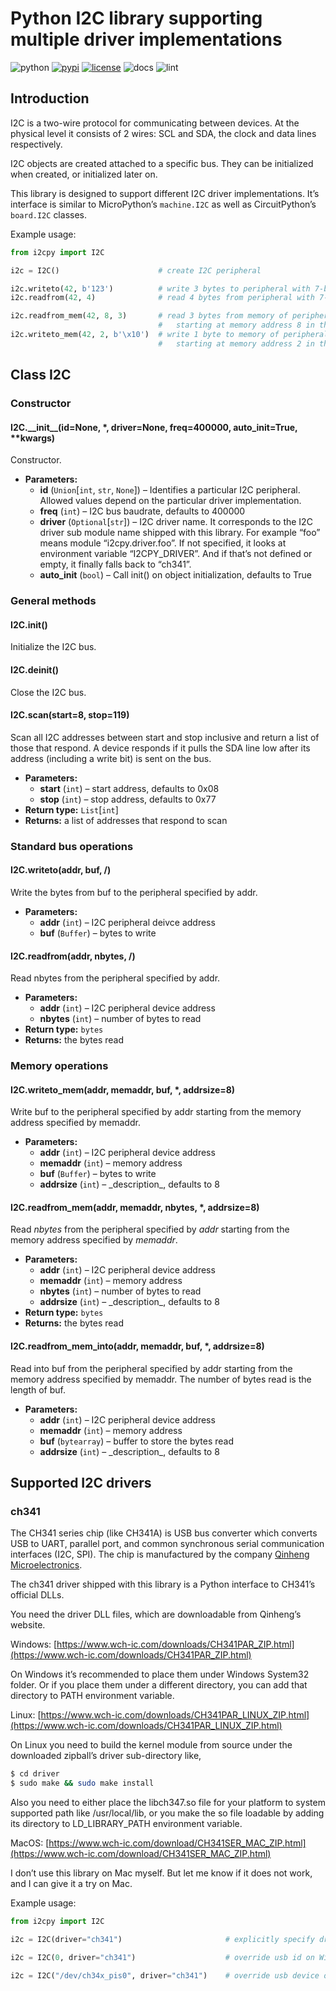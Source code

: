 # Python I2C library supporting multiple driver implementations

<div>
   <img src="https://img.shields.io/badge/python-3.7+-blue.svg" alt="python"/>
   <a href="https://pypi.org/project/i2cpy/"><img src="https://img.shields.io/pypi/v/i2cpy.svg" alt="pypi"/></a>
   <a href="https://github.com/iynehz/i2cpy/blob/main/LICENSE"><img src="https://img.shields.io/badge/license-MIT-green" alt="license"/></a>
   <img src="https://readthedocs.org/projects/i2cpy/badge/?version=latest" alt="docs"/>
   <img src="https://github.com/iynehz/i2cpy/actions/workflows/lint.yml/badge.svg" alt="lint"/>
</div>

## Introduction

I2C is a two-wire protocol for communicating between devices. At the
physical level it consists of 2 wires: SCL and SDA, the clock and data lines
respectively.

I2C objects are created attached to a specific bus. They can be initialized
when created, or initialized later on.

This library is designed to support different I2C driver implementations.
It’s interface is similar to MicroPython’s `machine.I2C` as well as CircuitPython’s
`board.I2C` classes.

Example usage:

```python
from i2cpy import I2C

i2c = I2C()                      # create I2C peripheral

i2c.writeto(42, b'123')          # write 3 bytes to peripheral with 7-bit address 42
i2c.readfrom(42, 4)              # read 4 bytes from peripheral with 7-bit address 42

i2c.readfrom_mem(42, 8, 3)       # read 3 bytes from memory of peripheral 42,
                                 #   starting at memory address 8 in the peripheral
i2c.writeto_mem(42, 2, b'\x10')  # write 1 byte to memory of peripheral 42,
                                 #   starting at memory address 2 in the peripheral
```

## Class I2C

### Constructor

#### I2C.\_\_init_\_(id=None, \*, driver=None, freq=400000, auto_init=True, \*\*kwargs)

Constructor.

* **Parameters:**
  * **id** (`Union`[`int`, `str`, `None`]) – Identifies a particular I2C peripheral. Allowed values depend
    on the particular driver implementation.
  * **freq** (`int`) – I2C bus baudrate, defaults to 400000
  * **driver** (`Optional`[`str`]) – I2C driver name. It corresponds to the I2C driver sub
    module name shipped with this library. For example “foo” means module
    “i2cpy.driver.foo”.
    If not specified, it looks at environment variable “I2CPY_DRIVER”.
    And if that’s not defined or empty, it finally falls back to “ch341”.
  * **auto_init** (`bool`) – Call init() on object initialization, defaults to True

### General methods

#### I2C.init()

Initialize the I2C bus.

#### I2C.deinit()

Close the I2C bus.

#### I2C.scan(start=8, stop=119)

Scan all I2C addresses between start and stop inclusive
and return a list of those that respond.
A device responds if it pulls the SDA line low after its address
(including a write bit) is sent on the bus.

* **Parameters:**
  * **start** (`int`) – start address, defaults to 0x08
  * **stop** (`int`) – stop address, defaults to 0x77
* **Return type:**
  `List`[`int`]
* **Returns:**
  a list of addresses that respond to scan

### Standard bus operations

#### I2C.writeto(addr, buf, /)

Write the bytes from buf to the peripheral specified by addr.

* **Parameters:**
  * **addr** (`int`) – I2C peripheral deivce address
  * **buf** (`Buffer`) – bytes to write

#### I2C.readfrom(addr, nbytes, /)

Read nbytes from the peripheral specified by addr.

* **Parameters:**
  * **addr** (`int`) – I2C peripheral device address
  * **nbytes** (`int`) – number of bytes to read
* **Return type:**
  `bytes`
* **Returns:**
  the bytes read

### Memory operations

#### I2C.writeto_mem(addr, memaddr, buf, \*, addrsize=8)

Write buf to the peripheral specified by addr starting from the
memory address specified by memaddr.

* **Parameters:**
  * **addr** (`int`) – I2C peripheral device address
  * **memaddr** (`int`) – memory address
  * **buf** (`Buffer`) – bytes to write
  * **addrsize** (`int`) – \_description_, defaults to 8

#### I2C.readfrom_mem(addr, memaddr, nbytes, \*, addrsize=8)

Read *nbytes* from the peripheral specified by *addr* starting from
the memory address specified by *memaddr*.

* **Parameters:**
  * **addr** (`int`) – I2C peripheral device address
  * **memaddr** (`int`) – memory address
  * **nbytes** (`int`) – number of bytes to read
  * **addrsize** (`int`) – \_description_, defaults to 8
* **Return type:**
  `bytes`
* **Returns:**
  the bytes read

#### I2C.readfrom_mem_into(addr, memaddr, buf, \*, addrsize=8)

Read into buf from the peripheral specified by addr starting from the
memory address specified by memaddr. The number of bytes read is the
length of buf.

* **Parameters:**
  * **addr** (`int`) – I2C peripheral device address
  * **memaddr** (`int`) – memory address
  * **buf** (`bytearray`) – buffer to store the bytes read
  * **addrsize** (`int`) – \_description_, defaults to 8

## Supported I2C drivers

### ch341

The CH341 series chip (like CH341A) is USB bus converter which converts USB to UART, parallel
port, and common synchronous serial communication interfaces (I2C, SPI).
The chip is manufactured by the company [Qinheng Microelectronics](https://wch-ic.com/).

The ch341 driver shipped with this library is a Python interface to CH341’s
official DLLs.

You need the driver DLL files, which are downloadable from Qinheng’s website.

Windows: [https://www.wch-ic.com/downloads/CH341PAR_ZIP.html](https://www.wch-ic.com/downloads/CH341PAR_ZIP.html)

On Windows it’s recommended to place them
under Windows System32 folder. Or if you place them under a different directory,
you can add that directory to PATH environment variable.

Linux: [https://www.wch-ic.com/downloads/CH341PAR_LINUX_ZIP.html](https://www.wch-ic.com/downloads/CH341PAR_LINUX_ZIP.html)

On Linux you need to build the kernel module from source under the downloaded
zipball’s driver sub-directory like,

```bash
$ cd driver
$ sudo make && sudo make install
```

Also you need to either place the libch347.so file for your platform to system
supported path like /usr/local/lib, or you make the so file loadable by adding
its directory to LD_LIBRARY_PATH environment variable.

MacOS: [https://www.wch-ic.com/download/CH341SER_MAC_ZIP.html](https://www.wch-ic.com/download/CH341SER_MAC_ZIP.html)

I don’t use this library on Mac myself. But let me know if it does not work, and
I can give it a try on Mac.

Example usage:

```python
from i2cpy import I2C

i2c = I2C(driver="ch341")                       # explicitly specify driver

i2c = I2C(0, driver="ch341")                    # override usb id on Windows

i2c = I2C("/dev/ch34x_pis0", driver="ch341")    # override usb device on Linux
```

